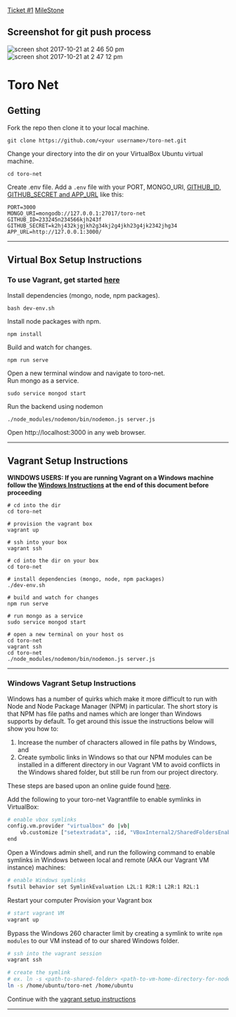 [Ticket #1](https://github.com/Felixwhwang/csc583-midterm/issues/1)
[MileStone](https://github.com/Felixwhwang/csc583-midterm/blob/master/images/milestone.png)

## Screenshot for git push process
![screen shot 2017-10-21 at 2 46 50 pm](https://user-images.githubusercontent.com/31264160/31856119-d2fde14e-b66e-11e7-949a-a77186091567.png)
![screen shot 2017-10-21 at 2 47 12 pm](https://user-images.githubusercontent.com/31264160/31856121-d680fad6-b66e-11e7-97f3-472cab8c48a0.png)



# Toro Net
## Getting
Fork the repo then clone it to your local machine.
```
git clone https://github.com/<your username>/toro-net.git
```

Change your directory into the dir on your VirtualBox Ubuntu virtual machine.  
```
cd toro-net
```

Create .env file. Add a `.env` file with your PORT, MONGO_URI,
[GITHUB_ID, GITHUB_SECRET and APP_URL](https://github.com/jaredhanson/passport-github) like this:

```
PORT=3000
MONGO_URI=mongodb://127.0.0.1:27017/toro-net
GITHUB_ID=233245n234566kjh243f
GITHUB_SECRET=k2hj432kjgjkh2g34kj2g4jkh23g4jk2342jhg34
APP_URL=http://127.0.0.1:3000/
```
---
## Virtual Box Setup Instructions
### To use Vagrant, get started [here](#vagrant-setup-instructions)
Install dependencies (mongo, node, npm packages).  
```
bash dev-env.sh
```

Install node packages with npm.  
```
npm install
```

Build and watch for changes.  
```
npm run serve
```

Open a new terminal window and navigate to toro-net.  
Run mongo as a service.  
```
sudo service mongod start
```

Run the backend using nodemon  
```
./node_modules/nodemon/bin/nodemon.js server.js
```

Open http://localhost:3000 in any web browser.

---
## Vagrant Setup Instructions
__WINDOWS USERS: If you are running Vagrant on a Windows machine follow the [Windows Instructions](#windows-vagrant-setup-instructions) at the end of this document before proceeding__
```
# cd into the dir
cd toro-net

# provision the vagrant box
vagrant up

# ssh into your box
vagrant ssh

# cd into the dir on your box
cd toro-net

# install dependencies (mongo, node, npm packages)
./dev-env.sh

# build and watch for changes
npm run serve

# run mongo as a service
sudo service mongod start

# open a new terminal on your host os
cd toro-net
vagrant ssh
cd toro-net
./node_modules/nodemon/bin/nodemon.js server.js
```
---
### Windows Vagrant Setup Instructions
Windows has a number of quirks which make it more difficult to run with Node and Node Package
Manager (NPM) in particular.  The short story is that NPM has file paths and names which are
longer than Windows supports by default.  To get around this issue the instructions below will
show you how to:

 1) Increase the number of characters allowed in file paths by Windows, and
 2) Create symbolic links in Windows so that our NPM modules can be installed in a different directory in our Vagrant VM to avoid conflicts in the Windows shared folder, but still be run from our project directory.

These steps are based upon an online guide found [here](https://www.prolificinteractive.com/2015/01/21/getting-vagrant-nodejs-windows-play-well-together/).

Add the following to your toro-net Vagrantfile to enable symlinks in VirtualBox:
```bash
# enable vbox symlinks
config.vm.provider "virtualbox" do |vb|
    vb.customize ["setextradata", :id, "VBoxInternal2/SharedFoldersEnableSymlinksCreate/vagrant", "1"]
end
```
Open a Windows admin shell, and run the following command to enable symlinks in
Windows between local and remote (AKA our Vagrant VM instance) machines:
```bash
# enable Windows symlinks
fsutil behavior set SymlinkEvaluation L2L:1 R2R:1 L2R:1 R2L:1
```
Restart your computer
Provision your Vagrant box
```bash
# start vagrant VM
vagrant up
```
Bypass the Windows 260 character limit by creating a symlink to write
`npm modules` to our VM instead
    of to our shared Windows folder.
```bash
# ssh into the vagrant session
vagrant ssh

# create the symlink
# ex. ln -s <path-to-shared-folder> <path-to-vm-home-directory-for-node-modules>
ln -s /home/ubuntu/toro-net /home/ubuntu
```
Continue with the [vagrant setup instructions](#vagrant-setup-instructions)

---
